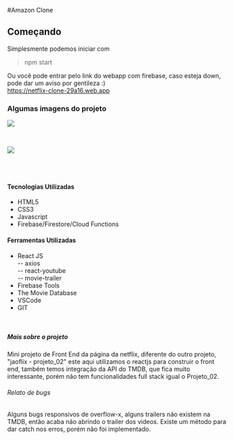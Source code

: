 #Amazon Clone

## Começando

Simplesmente podemos iniciar com

> npm start

Ou você pode entrar pelo link do webapp com firebase, caso esteja down, pode dar um aviso por gentileza :) <br />
https://netflix-clone-29a16.web.app

### Algumas imagens do projeto

[![](https://imgur.com/6CtwZQy.png)](https://imgur.com/6CtwZQy.png)

<br />

[![](https://imgur.com/mqm97yX.png)](https://imgur.com/mqm97yX.png)

<br /><br />

#### Tecnologias Utilizadas

-   HTML5
-   CSS3
-   Javascript
-   Firebase/Firestore/Cloud Functions

#### Ferramentas Utilizadas

-   React JS <br />
    -- axios<br />
    -- react-youtube <br />
    -- movie-trailer <br />
-   Firebase Tools
-   The Movie Database
-   VSCode
-   GIT

<br />

##### Mais sobre o projeto

Mini projeto de Front End da página da netflix, diferente do outro projeto, "jaoflix - projeto_02" este aqui utilizamos o reactjs para construir o front end, também temos integração da API do TMDB, que fica muito interessante, porém não tem funcionalidades full stack igual o Projeto_02.

###### _Relato de bugs_

Alguns bugs responsivos de overflow-x, alguns trailers não existem na TMDB, então acaba não abrindo o trailer dos videos. Existe um método para dar catch nos erros, porém não foi implementado.